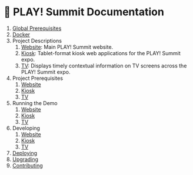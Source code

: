 # 📖 PLAY! Summit Documentation

1. [Global Prerequisites](prerequisites.md)
2. [Docker](docker.md)
3. Project Descriptions
   1. [Website](projects/website.md#Project-Description): Main PLAY! Summit website.
   2. [Kiosk](projects/kiosk.md#Project-Description): Tablet-format kiosk web applications for the PLAY! Summit expo.
   3. [TV](projects/tv.md#Project-Description): Displays timely contextual information on TV screens across the PLAY! Summit expo.
4. Project Prerequisites
   1. [Website](projects/website.md#Prerequisites)
   2. [Kiosk](projects/kiosk.md#Prerequisites)
   3. [TV](projects/tv.md#Prerequisites)
5. Running the Demo
   1. [Website](projects/website.md#Running-the-Website)
   2. [Kiosk](projects/kiosk.md#Running-the-Kiosk)
   3. [TV](projects/tv.md#Running-the-TV)
6. Developing
   1. [Website](projects/website.md#Developing-the-Website)
   2. [Kiosk](projects/kiosk.md#Developing-the-Kiosk)
   3. [TV](projects/tv.md#Developing-the-TV)
7. [Deploying](deploying.md)
8. [Upgrading](upgrading.md)
9. [Contributing](contributing.md)
